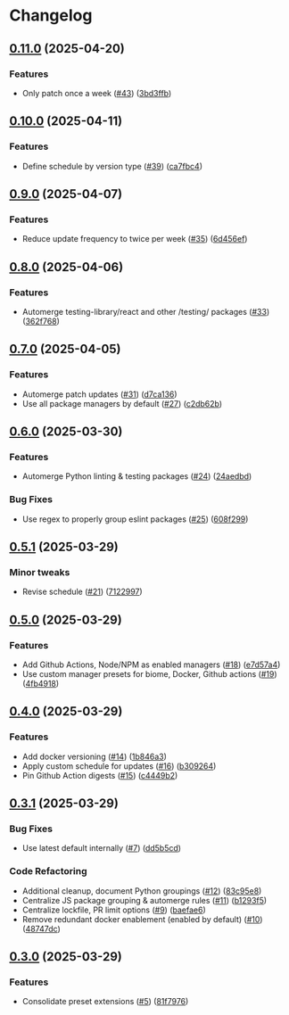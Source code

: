 # Changelog

## [0.11.0](https://github.com/jszymanowski/renovate-config/compare/v0.10.0...v0.11.0) (2025-04-20)


### Features

* Only patch once a week ([#43](https://github.com/jszymanowski/renovate-config/issues/43)) ([3bd3ffb](https://github.com/jszymanowski/renovate-config/commit/3bd3ffb25ee90515dfa8b6b7a7d9e0a113dc11aa))

## [0.10.0](https://github.com/jszymanowski/renovate-config/compare/v0.9.0...v0.10.0) (2025-04-11)


### Features

* Define schedule by version type ([#39](https://github.com/jszymanowski/renovate-config/issues/39)) ([ca7fbc4](https://github.com/jszymanowski/renovate-config/commit/ca7fbc4262fd40441c3016b8d71de183bd929ae4))

## [0.9.0](https://github.com/jszymanowski/renovate-config/compare/v0.8.0...v0.9.0) (2025-04-07)


### Features

* Reduce update frequency to twice per week ([#35](https://github.com/jszymanowski/renovate-config/issues/35)) ([6d456ef](https://github.com/jszymanowski/renovate-config/commit/6d456efad8e74268c0b20fc506e541e705c4d105))

## [0.8.0](https://github.com/jszymanowski/renovate-config/compare/v0.7.0...v0.8.0) (2025-04-06)


### Features

* Automerge testing-library/react  and other /testing/ packages ([#33](https://github.com/jszymanowski/renovate-config/issues/33)) ([362f768](https://github.com/jszymanowski/renovate-config/commit/362f768144a99e57389dd2ffd5ca5a1f4883da02))

## [0.7.0](https://github.com/jszymanowski/renovate-config/compare/v0.6.0...v0.7.0) (2025-04-05)


### Features

* Automerge patch updates ([#31](https://github.com/jszymanowski/renovate-config/issues/31)) ([d7ca136](https://github.com/jszymanowski/renovate-config/commit/d7ca136d7ccc5838edc1a4b2b8cce3d77547c5fb))
* Use all package managers by default ([#27](https://github.com/jszymanowski/renovate-config/issues/27)) ([c2db62b](https://github.com/jszymanowski/renovate-config/commit/c2db62b08abcde21ec713ddd01f3895e0ab0d4b9))

## [0.6.0](https://github.com/jszymanowski/renovate-config/compare/v0.5.1...v0.6.0) (2025-03-30)


### Features

* Automerge Python linting & testing packages ([#24](https://github.com/jszymanowski/renovate-config/issues/24)) ([24aedbd](https://github.com/jszymanowski/renovate-config/commit/24aedbddfc4a18b202e50f6fa8ac6a26c47d928e))


### Bug Fixes

* Use regex to properly group eslint packages ([#25](https://github.com/jszymanowski/renovate-config/issues/25)) ([608f299](https://github.com/jszymanowski/renovate-config/commit/608f299054ee63af7f4b5cc4f15fbc74a1726161))

## [0.5.1](https://github.com/jszymanowski/renovate-config/compare/v0.5.0...v0.5.1) (2025-03-29)


### Minor tweaks

* Revise schedule ([#21](https://github.com/jszymanowski/renovate-config/issues/21)) ([7122997](https://github.com/jszymanowski/renovate-config/commit/71229975a711cc1ee057a67ff50483d90e243cba))

## [0.5.0](https://github.com/jszymanowski/renovate-config/compare/v0.4.0...v0.5.0) (2025-03-29)


### Features

* Add Github Actions, Node/NPM as enabled managers ([#18](https://github.com/jszymanowski/renovate-config/issues/18)) ([e7d57a4](https://github.com/jszymanowski/renovate-config/commit/e7d57a4c0fd62cef93a2035f0b207f4ab11f162c))
* Use custom manager presets for biome, Docker, Github actions ([#19](https://github.com/jszymanowski/renovate-config/issues/19)) ([4fb4918](https://github.com/jszymanowski/renovate-config/commit/4fb49181a9628e69d6cf079e221c15478ac23db8))

## [0.4.0](https://github.com/jszymanowski/renovate-config/compare/v0.3.1...v0.4.0) (2025-03-29)


### Features

* Add docker versioning ([#14](https://github.com/jszymanowski/renovate-config/issues/14)) ([1b846a3](https://github.com/jszymanowski/renovate-config/commit/1b846a3e719e9b1d2b0ad495e903cdc0c30d918f))
* Apply custom schedule for updates ([#16](https://github.com/jszymanowski/renovate-config/issues/16)) ([b309264](https://github.com/jszymanowski/renovate-config/commit/b309264ba9e10f76e53355f9ea9a65a9b0fab582))
* Pin Github Action digests ([#15](https://github.com/jszymanowski/renovate-config/issues/15)) ([c4449b2](https://github.com/jszymanowski/renovate-config/commit/c4449b2c0ef716e5a211eba5d2925d4d021c037f))

## [0.3.1](https://github.com/jszymanowski/renovate-config/compare/v0.3.0...v0.3.1) (2025-03-29)


### Bug Fixes

* Use latest default internally ([#7](https://github.com/jszymanowski/renovate-config/issues/7)) ([dd5b5cd](https://github.com/jszymanowski/renovate-config/commit/dd5b5cd4087a5f83414ec3c8896ae132a0f06233))


### Code Refactoring

* Additional cleanup, document Python groupings ([#12](https://github.com/jszymanowski/renovate-config/issues/12)) ([83c95e8](https://github.com/jszymanowski/renovate-config/commit/83c95e81e43c2270781a850ec3c8477537251ca6))
* Centralize JS package grouping & automerge rules ([#11](https://github.com/jszymanowski/renovate-config/issues/11)) ([b1293f5](https://github.com/jszymanowski/renovate-config/commit/b1293f5de9654cea108ecb71183034c096ee79eb))
* Centralize lockfile, PR limit options ([#9](https://github.com/jszymanowski/renovate-config/issues/9)) ([baefae6](https://github.com/jszymanowski/renovate-config/commit/baefae6f36de42e9d849c9ceea11d310ed59a361))
* Remove redundant docker enablement (enabled by default) ([#10](https://github.com/jszymanowski/renovate-config/issues/10)) ([48747dc](https://github.com/jszymanowski/renovate-config/commit/48747dc40f33953ea9c2a4538e8a6acad441d845))

## [0.3.0](https://github.com/jszymanowski/renovate-config/compare/0.2.0...v0.3.0) (2025-03-29)


### Features

* Consolidate preset extensions ([#5](https://github.com/jszymanowski/renovate-config/issues/5)) ([81f7976](https://github.com/jszymanowski/renovate-config/commit/81f7976527bb6611d868e3a6ee4165a2ce9edfac))
